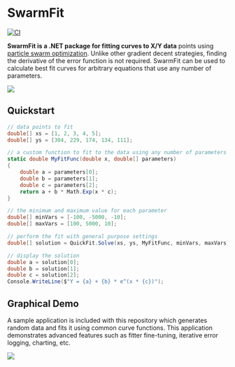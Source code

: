 # SwarmFit

[![CI](https://github.com/swharden/SwarmFit/actions/workflows/ci.yaml/badge.svg)](https://github.com/swharden/SwarmFit/actions/workflows/ci.yaml)

**SwarmFit is a .NET package for fitting curves to X/Y data** points using [particle swarm optimization](https://en.wikipedia.org/wiki/Particle_swarm_optimization). Unlike other gradient decent strategies, finding the derivative of the error function is not required. SwarmFit can be used to calculate best fit curves for arbitrary equations that use any number of parameters.

![](dev/fit.gif)

## Quickstart

```cs
// data points to fit
double[] xs = [1, 2, 3, 4, 5];
double[] ys = [304, 229, 174, 134, 111];

// a custom function to fit to the data using any number of parameters
static double MyFitFunc(double x, double[] parameters)
{
	double a = parameters[0];
	double b = parameters[1];
	double c = parameters[2];
	return a + b * Math.Exp(x * c);
}

// the minimum and maximum value for each parameter
double[] minVars = [-100, -5000, -10];
double[] maxVars = [100, 5000, 10];

// perform the fit with general purpose settings
double[] solution = QuickFit.Solve(xs, ys, MyFitFunc, minVars, maxVars);

// display the solution
double a = solution[0];
double b = solution[1];
double c = solution[2];
Console.WriteLine($"Y = {a} + {b} * e^(x * {c})");
```

## Graphical Demo

A sample application is included with this repository which generates random data and fits it using common curve functions. This application demonstrates advanced features such as fitter fine-tuning, iterative error logging, charting, etc.

![](dev/example2.png)